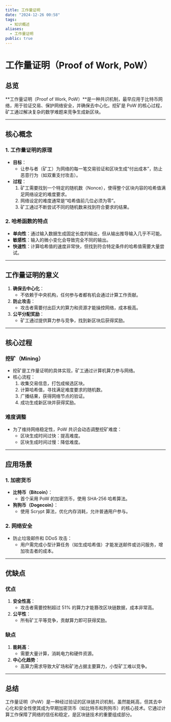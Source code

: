 ```yaml
---
title: 工作量证明
date: "2024-12-26 00:58"
tags:
  - 知识概述
aliases:
  - 工作量证明
public: true
---
```

# 工作量证明（Proof of Work, PoW）

## 总览

**工作量证明（Proof of Work, PoW）**是一种共识机制，最早应用于比特币网络，用于验证交易、保护网络安全，并确保去中心化。挖矿是 PoW 的核心过程，矿工通过解决复杂的数学难题来竞争生成新区块。

---

## 核心概念

### **1. 工作量证明的原理**

- **目标**：
    - 让参与者（矿工）为网络的每一笔交易验证和区块生成“付出成本”，防止恶意行为（如双重支付攻击）。
- **过程**：
    1. 矿工需要找到一个特定的随机数（Nonce），使得整个区块内容的哈希值满足网络设定的难度要求。
    2. 网络设定的难度通常是“哈希值前几位必须为零”。
    3. 矿工通过不断尝试不同的随机数来找到符合要求的结果。

### **2. 哈希函数的特点**

- **单向性**：通过输入数据生成固定长度的输出，但从输出推导输入几乎不可能。
- **敏感性**：输入的微小变化会导致完全不同的输出。
- **快速性**：计算哈希值的速度非常快，但找到符合特定条件的哈希值需要大量尝试。

---

## 工作量证明的意义

1. **确保去中心化**：
    - 不依赖于中央机构，任何参与者都有机会通过计算工作贡献。
2. **防止攻击**：
    - 攻击者需要付出巨大的算力和资源才能操控网络，成本极高。
3. **公平分配奖励**：
    - 矿工通过提供算力参与竞争，找到新区块后获得奖励。

---

## 核心过程

### **挖矿（Mining）**

- 挖矿是工作量证明的具体实现，矿工通过计算机算力参与网络。
- 核心流程：
    1. 收集交易信息，打包成候选区块。
    2. 计算哈希值，寻找满足难度要求的随机数。
    3. 广播结果，获得网络节点的验证。
    4. 成功生成新区块并获得奖励。

### **难度调整**

- 为了维持网络稳定性，PoW 共识会动态调整挖矿难度：
    - 区块生成时间过快：提高难度。
    - 区块生成时间过慢：降低难度。

---

## 应用场景

### **1. 加密货币**

- **比特币（Bitcoin）**：
    - 首个采用 PoW 的加密货币，使用 SHA-256 哈希算法。
- **狗狗币（Dogecoin）**：
    - 使用 Scrypt 算法，优化内存消耗，允许普通用户参与。

### **2. 网络安全**

- 防止垃圾邮件和 DDoS 攻击：
    - 用户需完成小型计算任务（如生成哈希值）才能发送邮件或访问服务，增加攻击者的成本。

---

## 优缺点

### **优点**

1. **安全性高**：
    - 攻击者需要控制超过 51% 的算力才能篡改区块链数据，成本非常高。
2. **公平性**：
    - 所有矿工平等竞争，贡献算力即可获得奖励。

### **缺点**

1. **能耗高**：
    - 需要大量计算，消耗电力和硬件资源。
2. **中心化趋势**：
    - 高算力需求导致大矿场和矿池占据主要算力，小型矿工难以竞争。

---

## 总结

工作量证明（PoW）是一种经过验证的区块链共识机制，虽然能耗高，但其去中心化和安全性使其成为早期加密货币（如比特币和狗狗币）的核心技术。它通过计算工作保障了网络的信任和稳定，是区块链技术的重要组成部分。